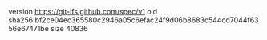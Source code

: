 version https://git-lfs.github.com/spec/v1
oid sha256:bf2ce04ec365580c2946a05c6efac24f9d06b8683c544cd7044f6356e67471be
size 40836
